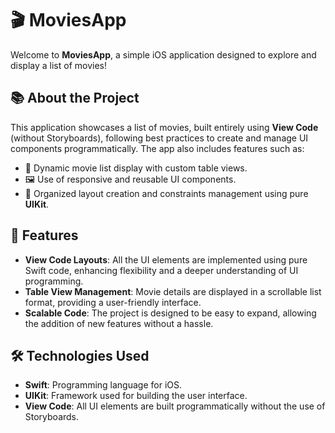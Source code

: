 # 🎬 MoviesApp

Welcome to **MoviesApp**, a simple iOS application designed to explore and display a list of movies! 

## 📚 About the Project

This application showcases a list of movies, built entirely using **View Code** (without Storyboards), following best practices to create and manage UI components programmatically. The app also includes features such as:

- 🌟 Dynamic movie list display with custom table views.
- 🖼️ Use of responsive and reusable UI components.
- 🎨 Organized layout creation and constraints management using pure **UIKit**.

## 🚀 Features

- **View Code Layouts**: All the UI elements are implemented using pure Swift code, enhancing flexibility and a deeper understanding of UI programming.
- **Table View Management**: Movie details are displayed in a scrollable list format, providing a user-friendly interface.
- **Scalable Code**: The project is designed to be easy to expand, allowing the addition of new features without a hassle.

## 🛠️ Technologies Used

- **Swift**: Programming language for iOS.
- **UIKit**: Framework used for building the user interface.
- **View Code**: All UI elements are built programmatically without the use of Storyboards.

